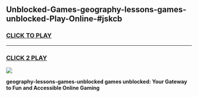 
## Unblocked-Games-geography-lessons-games-unblocked-Play-Online-#jskcb
<h3>
<a href="https://premium.freeplayer.one?title=geography-lessons-games-unblocked&ref=27F">CLICK TO PLAY</a></h3>
<hr>

<h3>
<a href="https://premium.freeplayer.one?title=geography-lessons-games-unblocked&ref=27F">CLICK 2 PLAY</a>
  
</h3>

<a href="https://premium.freeplayer.one?title=geography-lessons-games-unblocked&ref=27F"><img src="https://clearcache.store/games.png"></a>


**geography-lessons-games-unblocked games unblocked: Your Gateway to Fun and Accessible Online Gaming**
